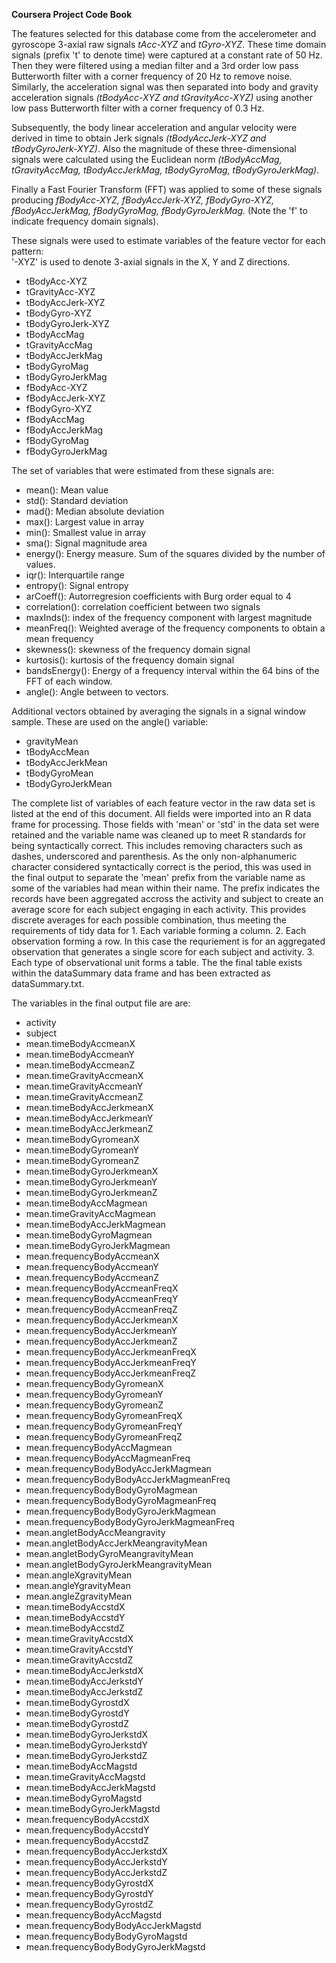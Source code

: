 **Coursera Project Code Book**

The features selected for this database come from the accelerometer and gyroscope 3-axial raw signals *tAcc-XYZ* and *tGyro-XYZ*. These time domain signals (prefix 't' to denote time) were captured at a constant rate of 50 Hz. Then they were filtered using a median filter and a 3rd order low pass Butterworth filter with a corner frequency of 20 Hz to remove noise. Similarly, the acceleration signal was then separated into body and gravity acceleration signals *(tBodyAcc-XYZ and tGravityAcc-XYZ)* using another low pass Butterworth filter with a corner frequency of 0.3 Hz. 

Subsequently, the body linear acceleration and angular velocity were derived in time to obtain Jerk signals *(tBodyAccJerk-XYZ and tBodyGyroJerk-XYZ)*. Also the magnitude of these three-dimensional signals were calculated using the Euclidean norm *(tBodyAccMag, tGravityAccMag, tBodyAccJerkMag, tBodyGyroMag, tBodyGyroJerkMag)*. 

Finally a Fast Fourier Transform (FFT) was applied to some of these signals producing *fBodyAcc-XYZ, fBodyAccJerk-XYZ, fBodyGyro-XYZ, fBodyAccJerkMag, fBodyGyroMag, fBodyGyroJerkMag.* (Note the 'f' to indicate frequency domain signals). 

These signals were used to estimate variables of the feature vector for each pattern:  
'-XYZ' is used to denote 3-axial signals in the X, Y and Z directions.

* tBodyAcc-XYZ
* tGravityAcc-XYZ
* tBodyAccJerk-XYZ
* tBodyGyro-XYZ
* tBodyGyroJerk-XYZ
* tBodyAccMag
* tGravityAccMag
* tBodyAccJerkMag
* tBodyGyroMag
* tBodyGyroJerkMag
* fBodyAcc-XYZ
* fBodyAccJerk-XYZ
* fBodyGyro-XYZ
* fBodyAccMag
* fBodyAccJerkMag
* fBodyGyroMag
* fBodyGyroJerkMag

The set of variables that were estimated from these signals are: 

* mean(): Mean value
* std(): Standard deviation
* mad(): Median absolute deviation 
* max(): Largest value in array
* min(): Smallest value in array
* sma(): Signal magnitude area
* energy(): Energy measure. Sum of the squares divided by the number of values. 
* iqr(): Interquartile range 
* entropy(): Signal entropy
* arCoeff(): Autorregresion coefficients with Burg order equal to 4
* correlation(): correlation coefficient between two signals
* maxInds(): index of the frequency component with largest magnitude
* meanFreq(): Weighted average of the frequency components to obtain a mean frequency
* skewness(): skewness of the frequency domain signal 
* kurtosis(): kurtosis of the frequency domain signal 
* bandsEnergy(): Energy of a frequency interval within the 64 bins of the FFT of each window.
* angle(): Angle between to vectors.

Additional vectors obtained by averaging the signals in a signal window sample. These are used on the angle() variable:

* gravityMean
* tBodyAccMean
* tBodyAccJerkMean
* tBodyGyroMean
* tBodyGyroJerkMean

The complete list of variables of each feature vector in the raw data set is listed at the end of this document.  All fields were imported into an R data frame for processing.  Those fields with 'mean' or 'std' in the data set were retained and the variable name was cleaned up to meet R standards for being syntactically correct.  This includes removing characters such as dashes, underscored and parenthesis.  As the only non-alphanumeric character considered syntactically correct is the period, this was used in the final output to separate the 'mean' prefix from the variable name as some of the variables had mean within their name.  The prefix indicates the records have been aggregated accross the activity and subject to create an average score for each subject engaging in each activity.  This provides discrete averages for each possible combination, thus meeting the requirements of tidy data for 1. Each variable forming a column.  2. Each observation forming a row.  In this case the requriement is for an aggregated observation that generates a single score for each subject and activity.  3.  Each type of observational unit forms a table.  The the final table exists within the dataSummary data frame and has been extracted as dataSummary.txt.

The variables in the final output file are are: 

* activity                                 
* subject                                 
* mean.timeBodyAccmeanX                    
* mean.timeBodyAccmeanY                   
* mean.timeBodyAccmeanZ                    
* mean.timeGravityAccmeanX                
* mean.timeGravityAccmeanY                 
* mean.timeGravityAccmeanZ                
* mean.timeBodyAccJerkmeanX                
* mean.timeBodyAccJerkmeanY               
* mean.timeBodyAccJerkmeanZ                
* mean.timeBodyGyromeanX                  
* mean.timeBodyGyromeanY                   
* mean.timeBodyGyromeanZ                  
* mean.timeBodyGyroJerkmeanX               
* mean.timeBodyGyroJerkmeanY              
* mean.timeBodyGyroJerkmeanZ               
* mean.timeBodyAccMagmean                 
* mean.timeGravityAccMagmean               
* mean.timeBodyAccJerkMagmean             
* mean.timeBodyGyroMagmean                 
* mean.timeBodyGyroJerkMagmean            
* mean.frequencyBodyAccmeanX               
* mean.frequencyBodyAccmeanY              
* mean.frequencyBodyAccmeanZ               
* mean.frequencyBodyAccmeanFreqX          
* mean.frequencyBodyAccmeanFreqY           
* mean.frequencyBodyAccmeanFreqZ          
* mean.frequencyBodyAccJerkmeanX           
* mean.frequencyBodyAccJerkmeanY          
* mean.frequencyBodyAccJerkmeanZ           
* mean.frequencyBodyAccJerkmeanFreqX      
* mean.frequencyBodyAccJerkmeanFreqY       
* mean.frequencyBodyAccJerkmeanFreqZ      
* mean.frequencyBodyGyromeanX              
* mean.frequencyBodyGyromeanY             
* mean.frequencyBodyGyromeanZ              
* mean.frequencyBodyGyromeanFreqX         
* mean.frequencyBodyGyromeanFreqY          
* mean.frequencyBodyGyromeanFreqZ         
* mean.frequencyBodyAccMagmean             
* mean.frequencyBodyAccMagmeanFreq        
* mean.frequencyBodyBodyAccJerkMagmean     
* mean.frequencyBodyBodyAccJerkMagmeanFreq
* mean.frequencyBodyBodyGyroMagmean        
* mean.frequencyBodyBodyGyroMagmeanFreq   
* mean.frequencyBodyBodyGyroJerkMagmean    
* mean.frequencyBodyBodyGyroJerkMagmeanFreq
* mean.angletBodyAccMeangravity            
* mean.angletBodyAccJerkMeangravityMean   
* mean.angletBodyGyroMeangravityMean       
* mean.angletBodyGyroJerkMeangravityMean  
* mean.angleXgravityMean                   
* mean.angleYgravityMean                  
* mean.angleZgravityMean                   
* mean.timeBodyAccstdX                    
* mean.timeBodyAccstdY                     
* mean.timeBodyAccstdZ                    
* mean.timeGravityAccstdX                  
* mean.timeGravityAccstdY                 
* mean.timeGravityAccstdZ                  
* mean.timeBodyAccJerkstdX                
* mean.timeBodyAccJerkstdY                 
* mean.timeBodyAccJerkstdZ                
* mean.timeBodyGyrostdX                    
* mean.timeBodyGyrostdY                   
* mean.timeBodyGyrostdZ                    
* mean.timeBodyGyroJerkstdX               
* mean.timeBodyGyroJerkstdY                
* mean.timeBodyGyroJerkstdZ               
* mean.timeBodyAccMagstd                   
* mean.timeGravityAccMagstd               
* mean.timeBodyAccJerkMagstd               
* mean.timeBodyGyroMagstd                 
* mean.timeBodyGyroJerkMagstd              
* mean.frequencyBodyAccstdX               
* mean.frequencyBodyAccstdY                
* mean.frequencyBodyAccstdZ               
* mean.frequencyBodyAccJerkstdX            
* mean.frequencyBodyAccJerkstdY           
* mean.frequencyBodyAccJerkstdZ            
* mean.frequencyBodyGyrostdX              
* mean.frequencyBodyGyrostdY               
* mean.frequencyBodyGyrostdZ              
* mean.frequencyBodyAccMagstd              
* mean.frequencyBodyBodyAccJerkMagstd     
* mean.frequencyBodyBodyGyroMagstd         
* mean.frequencyBodyBodyGyroJerkMagstd
